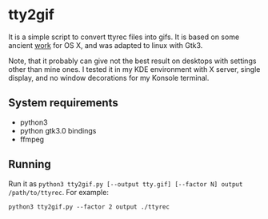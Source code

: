 # tty2gif

It is a simple script to convert ttyrec files into gifs. It is based on some ancient [work](https://gist.github.com/yangchenyun/17c616d05ee0fbbe27700156d77df729) for OS X, and was adapted to linux with Gtk3.

Note, that it probably can give not the best result on desktops with settings other than mine ones. I tested it in my KDE environment with X server, single display, and no window decorations for my Konsole terminal.

## System requirements

- python3
- python gtk3.0 bindings
- ffmpeg

## Running

Run it as `python3 tty2gif.py [--output tty.gif] [--factor N] output /path/to/ttyrec`.
For example:

    python3 tty2gif.py --factor 2 output ./ttyrec
